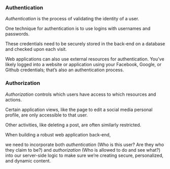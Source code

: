 
### Authentication 

_Authentication_ is the process of validating the identity of a user. 

One technique for authentication is to use logins with usernames and passwords. 

These credentials need to be securely stored in the back-end on a database and checked upon each visit.

Web applications can also use external resources for authentication. You’ve likely logged into a website or application using your Facebook, Google, or Github credentials; that’s also an authentication process.

### Authorization 

_Authorization_ controls which users have access to which resources and actions. 

Certain application views, like the page to edit a social media personal profile, are only accessible to that user. 

Other activities, like deleting a post, are often similarly restricted.

When building a robust web application back-end,

we need to incorporate both *authentication* (Who is this user? Are they who they claim to be?) and *authorization* (Who is allowed to do and see what?) into our server-side logic to make sure we’re creating secure, personalized, and dynamic content.